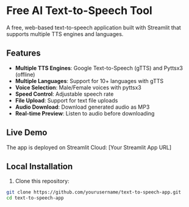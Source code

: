 # Free AI Text-to-Speech Tool

A free, web-based text-to-speech application built with Streamlit that supports multiple TTS engines and languages.

## Features

- **Multiple TTS Engines**: Google Text-to-Speech (gTTS) and Pyttsx3 (offline)
- **Multiple Languages**: Support for 10+ languages with gTTS
- **Voice Selection**: Male/Female voices with pyttsx3
- **Speed Control**: Adjustable speech rate
- **File Upload**: Support for text file uploads
- **Audio Download**: Download generated audio as MP3
- **Real-time Preview**: Listen to audio before downloading

## Live Demo

The app is deployed on Streamlit Cloud: [Your Streamlit App URL]

## Local Installation

1. Clone this repository:
```bash
git clone https://github.com/yourusername/text-to-speech-app.git
cd text-to-speech-app
